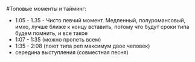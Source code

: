 #Топовые моменты и тайминг: 

* 1.05 - 1.35 - Чисто певчий момент. Медленный, полуромансовый, имхо, лучше ближе к концу вставить, потому что будут сроки типа будем помнить, и все такое
* 1:07 - 1:35 (можно пропеть всем)  
* 1:35 - 2:08 (поют типа реп максимум двое человек)
* середина выступления (совместная песня)
